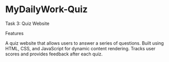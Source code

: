 # MyDailyWork-Quiz

Task 3: Quiz Website

Features

A quiz website that allows users to answer a series of questions.
Built using HTML, CSS, and JavaScript for dynamic content rendering.
Tracks user scores and provides feedback after each quiz.
